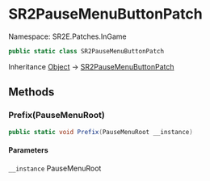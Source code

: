# SR2PauseMenuButtonPatch

Namespace: SR2E.Patches.InGame

```csharp
public static class SR2PauseMenuButtonPatch
```

Inheritance [Object](https://docs.microsoft.com/en-us/dotnet/api/system.object) → [SR2PauseMenuButtonPatch](/docs/dev/api/sr2e/patches/ingame/sr2pausemenubuttonpatch)

## Methods

### **Prefix(PauseMenuRoot)**

```csharp
public static void Prefix(PauseMenuRoot __instance)
```

#### Parameters

`__instance` PauseMenuRoot<br></br>
